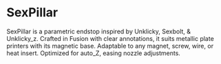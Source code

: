 # SexPillar
SexPillar is a parametric endstop inspired by Unklicky, Sexbolt, &amp; Unklicky_z. Crafted in Fusion with clear annotations, it suits metallic plate printers with its magnetic base. Adaptable to any magnet, screw, wire, or heat insert. Optimized for auto_Z, easing nozzle adjustments.
